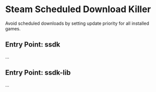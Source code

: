 # Steam Scheduled Download Killer
Avoid scheduled downloads by setting update priority for all installed games.

## Entry Point: ssdk
...

## Entry Point: ssdk-lib
...
